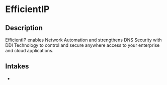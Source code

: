 # EfficientIP

## Description
EfficientIP enables Network Automation and strengthens DNS Security with DDI Technology to control and secure anywhere access to your enterprise and cloud applications.

## Intakes
*
